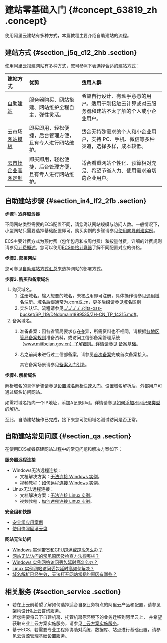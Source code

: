 # 建站零基础入门 {#concept_63819_zh .concept}

使用阿里云建站有多种方式，本篇教程主要介绍自助建站的流程。

## 建站方式 {#section_j5q_c12_2hb .section}

使用阿里云搭建网站有多种方式，您可参照下表选择合适的建站方式：

|建站方式|优势|适用人群|
|:---|:-|:---|
|[自助建站](cn.zh-CN/隐藏/Hide(隐藏目录)/自助建站流程.md#)|服务器购买、网站搭建、网站维护全程自主，弹性灵活。|希望自行设计、有动手意愿的用户。适用于刚接触云计算或对云服务器和建站不太了解的个人或小企业用户。|
|[云市场网站模板](https://market.aliyun.com/templateList)|即买即用，轻松便捷，后台管理方便，且有专人进行网站维护。|适合无特殊需求的个人和小企业用户，支持 PC、手机、微信等多种渠道，选择多样，成本较低。|
|[云市场企业官网定制](https://market.aliyun.com/jianzhan#guid-883652)|即买即用，轻松便捷，后台管理方便，且有专人进行网站维护。|适合看重网站个性化、预算相对充足、希望节省人力、使用需求迫切的企业用户。|

## 自助建站步骤 {#section_in4_lf2_2fb .section}

**步骤1. 选择服务器**

不同网站类型需要的ECS配置不同，请您确认网站规模与访问人数。一般情况下，小型网站只需要选择基础配置即可。购买实例的步骤请参见[使用向导创建实例](../../../../../cn.zh-CN/实例/创建实例/使用向导创建实例.md#)。

ECS主要计费方式为预付费（包年包月和按周付费）和按量付费，详细的计费规则请参见[计费概述](../../../../../cn.zh-CN/产品定价/计费概述.md#)。您可以使用[ECS价格计算器](https://www.aliyun.com/price/product#/ecs/detail)了解不同配置对应的价格。

**步骤2. 部署网站**

您可参见[自助建站方式汇总](cn.zh-CN/建站教程/自助建站方式汇总.md#)来选择网站的部署方式。

**步骤3. 购买和备案域名**

1.  购买域名。
    1.  注册域名。输入想要的域名，未被占用即可注册，具体操作请参见[通用域名注册](../../../../../cn.zh-CN/域名注册/通用域名注册.md#)。域名后缀通常为.com或.cn，更多后缀请参见[域名区别](../../../../../cn.zh-CN/常见问题/概念类问题/域名区别.md#)
    2.  实名认证。流程请参见[../../../../../dita-oss-bucket/SP\_119/DNdomain1899535/ZH-CN\_TP\_14315.md\#](../../../../../cn.zh-CN/域名实名认证/域名实名认证概述.md#)。
2.  备案域名。
    1.  准备备案：因各省管局要求存在差异，所需资料也不相同，请根据[各地区管局备案规则](../../../../../cn.zh-CN/管局规则/各地区管局备案规则.md#)准备资料，或访问工信部备案管理系统（www.miitbeian.gov.cn）了解细则。详情请参见 [备案基础](../../../../../cn.zh-CN/产品简介/备案基础.md#)。
    2.  若之前尚未进行过工信部备案，请参见[首次备案](../../../../../cn.zh-CN/ICP备案流程（PC端）/首次备案.md#)完成首次备案接入。

        其它备案场景请参见[备案入门引导](../../../../../cn.zh-CN/ICP备案流程（PC端）/备案入门引导.md#)。


**步骤4. 解析域名**

解析域名的具体步骤请参见[设置域名解析快速入门](http://help.aliyun.com/document_detail/29716.html)。设置域名解析后，外部用户可通过域名访问网站。

如需将域名指向一个IP地址，添加A记录即可。详情请参见[如何添加不同记录类型的解析](http://help.aliyun.com/document_detail/29725.html)。

至此，自助建站操作已完成，接下来您可使用域名测试访问是否正常。

## 自助建站常见问题 {#section_qa .section}

在使用ECS或者搭建网站过程中的常见问题和解决方案如下：

**服务器远程连接**

-   Windows无法远程连接：
    -   文档解决方案：[无法连接 Windows 实例](http://help.aliyun.com/document_detail/50982.html)。
    -   视频教程：[如何远程连接 Windows 实例](http://help.aliyun.com/document_detail/62303.html)。
-   Linux无法远程连接：
    -   文档解决方案：[无法连接 Linux 实例](http://help.aliyun.com/document_detail/34403.html)。
    -   视频教程：[如何远程连接 Linux 实例](http://help.aliyun.com/document_detail/62304.html)。

**安全组和快照**

-   [安全组应用案例](../../../../../cn.zh-CN/安全/安全组/安全组应用案例.md#)
-   [使用快照回滚云盘](../../../../../cn.zh-CN/快照/使用快照/使用快照回滚云盘.md#)

**网站无法访问**

-   [Windows 实例带宽和CPU跑满或跑高怎么办？](http://help.aliyun.com/document_detail/52366.html)
-   [网站无法访问的常见原因及检查方法有哪些？](http://help.aliyun.com/document_detail/31710.html)
-   [Windows 实例网络访问丢包延时高怎么办？](http://help.aliyun.com/document_detail/52866.html)
-   [Linux 实例网站访问丢包延时高如何解决？](http://help.aliyun.com/document_detail/52997.html)
-   [域名解析已经生效，无法打开网站常规的原因有哪些？](http://help.aliyun.com/document_detail/39835.html)

## 相关服务 {#section_service .section}

-   若在上云前希望了解如何选择适合自身业务特点的阿里云产品和配置，请参见[架构设计&上云咨询服务](https://www.aliyun.com/support/quyu/zixun)。
-   若您需要将云下自建机房、托管机房等环境下的业务迁移到阿里云上， 并希望获取专业上云方案实施服务，请参见[上云方案实施服务](https://www.aliyun.com/support/quyu/qianyi)。
-   基于ECS，若需要专业工程师协助对系统、数据库、站点进行基础设置，请参见[云资源管理基础设置服务](https://www.aliyun.com/support/quyu/jichushezhi)。


